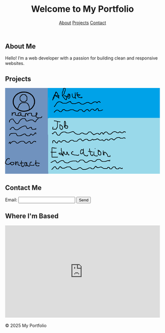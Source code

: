 <!DOCTYPE html>
<html lang="en">
<head>
  <meta charset="UTF-8" />
  <meta name="viewport" content="width=device-width, initial-scale=1.0"/>
  <title>My Portfolio</title>
  <link rel="stylesheet" href="styles.css"/>
</head>
<body>
  <header>
    <h1>Welcome to My Portfolio</h1>
    <nav>
      <a href="#about">About</a>
      <a href="#projects">Projects</a>
      <a href="#contact">Contact</a>
    </nav>
  </header>
  
  <main>
    <section id="about">
      <h2>About Me</h2>
      <p>Hello! I’m a web developer with a passion for building clean and responsive websites.</p>
    </section>
    <section id="projects">
      <h2>Projects</h2>
      <img src="project-sample.png" alt="Project Sample" class="project-img"/>
    </section>
    <section id="contact">
      <h2>Contact Me</h2>
      <form id="contactForm">
        <label for="email">Email:</label>
        <input type="email" id="email" required/>
        <button type="submit">Send</button>
      </form>
    </section>
    <section id="map">
      <h2>Where I'm Based</h2>
      <iframe 
        src="https://www.google.com/maps/embed?pb=!1m18!1m12!1m3!1d3153.019563184248!2d-122.4194154846788!3d37.77492977975995!2m3!1f0!2f0!3f0!3m2!1i1024!2i768!4f13.1!3m3!1m2!1s0x80858064caeaf6ed%3A0x26e7518ae40973fc!2sSan+Francisco!5e0!3m2!1sen!2sus!4v1618383074710!5m2!1sen!2sus"
        width="100%" height="300" style="border:0;" allowfullscreen="" loading="lazy">
      </iframe>
    </section>
  </main>

  <footer>
    <p>© 2025 My Portfolio</p>
  </footer>

  <script src="script.js"></script>
</body>
</html>
